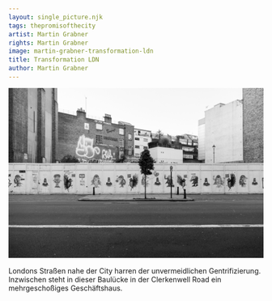 ```yaml
---
layout: single_picture.njk
tags: thepromisofthecity
artist: Martin Grabner
rights: Martin Grabner
image: martin-grabner-transformation-ldn
title: Transformation LDN
author: Martin Grabner
---
```


![](/assets/pics/martin-grabner-transformation-ldn.jpg)

Londons Straßen nahe der City harren der unvermeidlichen Gentrifizierung. Inzwischen steht in dieser Baulücke in der Clerkenwell Road ein mehrgeschoßiges Geschäftshaus.
